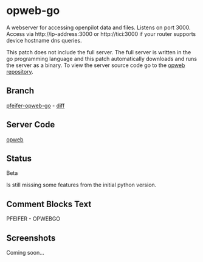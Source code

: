 # opweb-go

A webserver for accessing openpilot data and files. Listens on port 3000. Access
via http://ip-address:3000 or http://tici:3000 if your router supports device
hostname dns queries.


This patch does not include the full server. The full server is written in the
go programming language and this patch automatically downloads and runs the
server as a binary. To view the server source code go to the
[opweb repository](https://github.com/pfeiferj/opweb).

## Branch
[pfeifer-opweb-go](https://github.com/pfeiferj/openpilot/tree/pfeifer-opweb)
\-
[diff](https://github.com/commaai/openpilot/compare/master...pfeiferj:openpilot:pfeifer-opweb-go)

## Server Code
[opweb](https://github.com/pfeiferj/opweb)


## Status
Beta

Is still missing some features from the initial python version.


## Comment Blocks Text
PFEIFER - OPWEBGO

## Screenshots
Coming soon...
